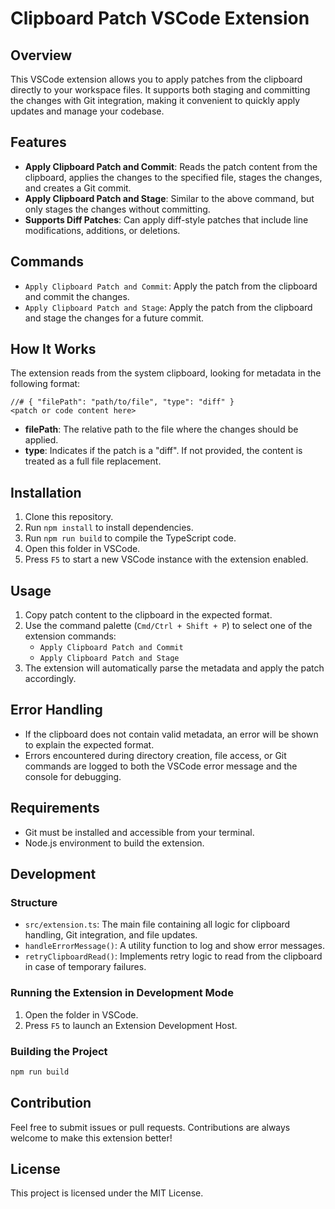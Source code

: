 # Clipboard Patch VSCode Extension

## Overview

This VSCode extension allows you to apply patches from the clipboard directly to your workspace files. It supports both staging and committing the changes with Git integration, making it convenient to quickly apply updates and manage your codebase.

## Features
- **Apply Clipboard Patch and Commit**: Reads the patch content from the clipboard, applies the changes to the specified file, stages the changes, and creates a Git commit.
- **Apply Clipboard Patch and Stage**: Similar to the above command, but only stages the changes without committing.
- **Supports Diff Patches**: Can apply diff-style patches that include line modifications, additions, or deletions.

## Commands

- `Apply Clipboard Patch and Commit`: Apply the patch from the clipboard and commit the changes.
- `Apply Clipboard Patch and Stage`: Apply the patch from the clipboard and stage the changes for a future commit.

## How It Works
The extension reads from the system clipboard, looking for metadata in the following format:

```plaintext
//# { "filePath": "path/to/file", "type": "diff" }
<patch or code content here>
```

- **filePath**: The relative path to the file where the changes should be applied.
- **type**: Indicates if the patch is a "diff". If not provided, the content is treated as a full file replacement.

## Installation
1. Clone this repository.
2. Run `npm install` to install dependencies.
3. Run `npm run build` to compile the TypeScript code.
4. Open this folder in VSCode.
5. Press `F5` to start a new VSCode instance with the extension enabled.

## Usage
1. Copy patch content to the clipboard in the expected format.
2. Use the command palette (`Cmd/Ctrl + Shift + P`) to select one of the extension commands:
   - `Apply Clipboard Patch and Commit`
   - `Apply Clipboard Patch and Stage`
3. The extension will automatically parse the metadata and apply the patch accordingly.

## Error Handling
- If the clipboard does not contain valid metadata, an error will be shown to explain the expected format.
- Errors encountered during directory creation, file access, or Git commands are logged to both the VSCode error message and the console for debugging.

## Requirements
- Git must be installed and accessible from your terminal.
- Node.js environment to build the extension.

## Development
### Structure
- `src/extension.ts`: The main file containing all logic for clipboard handling, Git integration, and file updates.
- `handleErrorMessage()`: A utility function to log and show error messages.
- `retryClipboardRead()`: Implements retry logic to read from the clipboard in case of temporary failures.

### Running the Extension in Development Mode
1. Open the folder in VSCode.
2. Press `F5` to launch an Extension Development Host.

### Building the Project
```bash
npm run build
```

## Contribution
Feel free to submit issues or pull requests. Contributions are always welcome to make this extension better!

## License
This project is licensed under the MIT License.

